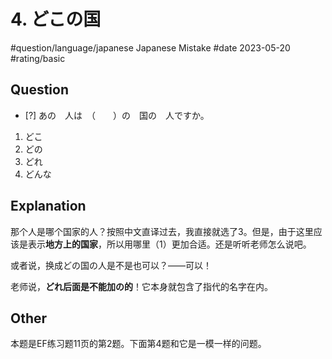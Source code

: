 # 4. どこの国

#question/language/japanese Japanese Mistake #date 2023-05-20 #rating/basic 

## Question

- [?] あの　人は　（　　）の　国の　人ですか。

1. どこ
2. どの
3. どれ
4. どんな

## Explanation

那个人是哪个国家的人？按照中文直译过去，我直接就选了3。但是，由于这里应该是表示**地方上的国家**，所以用哪里（1）更加合适。还是听听老师怎么说吧。

或者说，换成どの国の人是不是也可以？——可以！

老师说，**どれ后面是不能加の的**！它本身就包含了指代的名字在内。

## Other

本题是EF练习题11页的第2题。下面第4题和它是一模一样的问题。